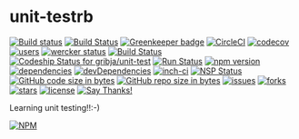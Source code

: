 # unit-testrb
[![Build status](https://ci.appveyor.com/api/projects/status/opcnmbdcv01mcox3?svg=true)](https://ci.appveyor.com/project/gribja/unit-testrb-wuuts) [![Build Status](https://travis-ci.org/gribja/unit-testrb.svg?branch=master)](https://travis-ci.org/gribja/unit-testrb) [![Greenkeeper badge](https://badges.greenkeeper.io/gribja/unit-testrb.svg)](https://greenkeeper.io/) [![CircleCI](https://circleci.com/gh/gribja/unit-testrb.svg?style=svg)](https://circleci.com/gh/gribja/unit-testrb) [![codecov](https://codecov.io/gh/gribja/unit-testrb/branch/master/graph/badge.svg)](https://codecov.io/gh/gribja/unit-testrb) [![users](https://img.shields.io/badge/users-1k-orange.svg)](https://img.shields.io/badge/users-1k-orange.svg) [![wercker status](https://app.wercker.com/status/5974588efa2fc4e057a96423e08f29da/s/master "wercker status")](https://app.wercker.com/project/byKey/5974588efa2fc4e057a96423e08f29da) [![Build Status](https://semaphoreci.com/api/v1/gribja/unit-testrb/branches/master/badge.svg)](https://semaphoreci.com/gribja/unit-testrb) [ ![Codeship Status for gribja/unit-test](https://app.codeship.com/projects/c670f740-5864-0136-0d3e-3e5393c74751/status?branch=master)](https://app.codeship.com/projects/295126) [![Run Status](https://api.shippable.com/projects/5b2d1c433626c20700cd9fac/badge?branch=master)](https://app.shippable.com/github/gribja/unit-testrb) [![npm version](https://badge.fury.io/js/mocha.svg)](https://badge.fury.io/js/mocha) [![dependencies](https://david-dm.org/gribja/unit-test.svg)](https://david-dm.org/gribja/unit-testrb) [![devDependencies](https://david-dm.org/gribja/unit-testrb/dev-status.svg)](https://david-dm.org/gribja/unit-test?type=dev) [![inch-ci](https://inch-ci.org/github/gribja/unit-testrb.svg?branch=master)](https://inch-ci.org/github/gribja/unit-testrb) [![NSP Status](https://nodesecurity.io/orgs/ranjanb/projects/8443a178-648c-42c5-b21e-af0466430f90/badge)](https://nodesecurity.io/orgs/ranjanb/projects/8443a178-648c-42c5-b21e-af0466430f90) [![GitHub code size in bytes](https://img.shields.io/github/languages/code-size/badges/shields.svg?style=plastic)](https://github.com/gribja/unit-testrb) [![GitHub repo size in bytes](https://img.shields.io/github/repo-size/badges/shields.svg?style=flat-square)](https://github.com/gribja/unit-testrb) [![issues](https://img.shields.io/github/issues/gribja/unit-testrb.svg)](https://github.com/gribja/unit-testrb/issues) [![forks](https://img.shields.io/github/forks/gribja/unit-testrb.svg)](https://github.com/gribja/unit-testrb/network) [![stars](https://img.shields.io/github/stars/gribja/unit-testrb.svg)](https://github.com/gribja/unit-testrb/stargazers) [![license](https://img.shields.io/github/license/gribja/unit-testrb.svg)](https://github.com/gribja/unit-testrb/blob/master/LICENSE) [![Say Thanks!](https://img.shields.io/badge/Say%20Thanks-!-1EAEDB.svg)](https://saythanks.io/to/gribja)

Learning unit testing!!:-)

[![NPM](https://nodei.co/npm/unit-testrb.png?downloads=true&downloadRank=true&stars=true)](https://nodei.co/npm/unit-testrb/)
